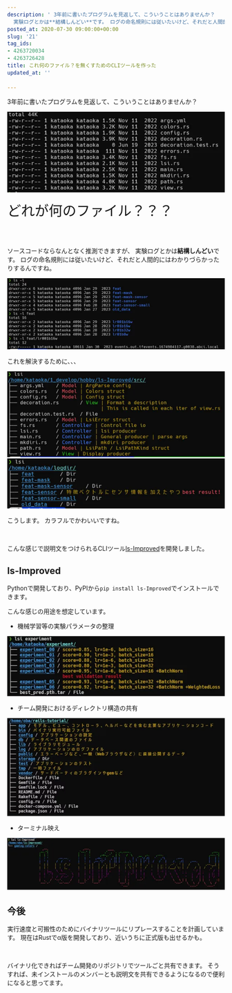 ```yaml
---
description: ' 3年前に書いたプログラムを見返して、こういうことはありませんか？    <font size=''6''>どれが何のファイル？？？</font>  <br/><br/>  ソースコードならなんとなく推測できますが、
  実験ログとかは**結構しんどい**です。 ログの命名規則には従いたいけど、それだと人間的にはわかりづらかったりするんですね。    <br/>  これを解決するために、、、       ...'
posted_at: 2020-07-30 09:00:00+00:00
slug: '21'
tag_ids:
- 4263720034
- 4263726428
title: これ何のファイル？を無くすためのCLIツールを作った
updated_at: ''

---
```


3年前に書いたプログラムを見返して、こういうことはありませんか？

<img src='/static/images/articles/21/f132b1edd755e4e05d014604b2b971e8.webp' origin_url='https://github.com/ShotaroKataoka/ShotaroKataoka.github.io/assets/42331656/4325278c-4339-4fd5-a585-81049a5099a2' alt='image' />

<font size='6'>どれが何のファイル？？？</font>

<br/><br/>

ソースコードならなんとなく推測できますが、
実験ログとかは**結構しんどい**です。
ログの命名規則には従いたいけど、それだと人間的にはわかりづらかったりするんですね。

<img src='/static/images/articles/21/1ac131d96c6471afc2ba5934ea2bec8f.webp' origin_url='https://github.com/ShotaroKataoka/ShotaroKataoka.github.io/assets/42331656/ec9bd9e7-c7db-4852-acdf-5b85483357ff' alt='image' />

<br/>

これを解決するために、、、

<img src='/static/images/articles/21/1efc6d7c6e8a43ca7abdf1c6da784211.webp' origin_url='https://github.com/ShotaroKataoka/ShotaroKataoka.github.io/assets/42331656/62d0e165-ae0e-4f23-a3e3-a814c68e1622' alt='image' />


<img src='/static/images/articles/21/d3c05d6d7bfc7c151229d2f55a71089e.webp' origin_url='https://github.com/ShotaroKataoka/ShotaroKataoka.github.io/assets/42331656/67b784c1-9a61-4e05-84a4-3911cb8e5ec9' alt='image' />

こうします。
カラフルでかわいいですね。

<br/>

こんな感じで説明文をつけられるCLIツール[ls-Improved](https://github.com/ShotaroKataoka/ls-Improved)を開発しました。

## ls-Improved
Pythonで開発しており、PyPIから`pip install ls-Improved`でインストールできます。

こんな感じの用途を想定しています。
- 機械学習等の実験パラメータの整理
<img src='/static/images/articles/21/4a7d4d4e00f62d7681e030f2aa49e429.webp' origin_url='https://github.com/ShotaroKataoka/ShotaroKataoka.github.io/assets/42331656/8e69dda2-c5e8-4d5a-9585-9940f3c5bac4' alt='image' />

- チーム開発におけるディレクトリ構造の共有
<img src='/static/images/articles/21/561c6d17c984b769903529beab66ec24.webp' origin_url='https://github.com/ShotaroKataoka/ShotaroKataoka.github.io/assets/42331656/1ba01fc6-bb89-4cd7-9de7-edd7c4f5336d' alt='image' />

- ターミナル映え
<img src='/static/images/articles/21/641c3ef07c39c75f27e6b4b850b25c0a.webp' origin_url='https://github.com/ShotaroKataoka/ShotaroKataoka.github.io/assets/42331656/7f706f96-6371-4c0a-b24b-f306ab09bc36' alt='image' />


## 今後
実行速度と可搬性のためにバイナリツールにリプレースすることを計画しています。
現在はRustでα版を開発しており、近いうちに正式版も出せるかも。

<br/>

バイナリ化できればチーム開発のリポジトリでツールごと共有できます。
そうすれば、未インストールのメンバーとも説明文を共有できるようになるので便利になると思ってます。
